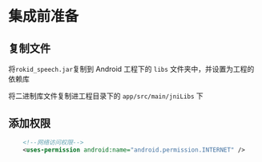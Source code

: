 # 集成前准备

## 复制文件

将```rokid_speech.jar```复制到 Android 工程下的 ```libs``` 文件夹中，并设置为工程的依赖库

将二进制库文件复制进工程目录下的 ```app/src/main/jniLibs``` 下

## 添加权限

```xml
    <!--网络访问权限-->
    <uses-permission android:name="android.permission.INTERNET" />
```





